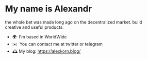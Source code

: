 My name is Alexandr
=========================

the whole bet was made long ago on the decentralized market. build creative and useful products.

* 🌍  I'm based in WorldWide
* ✉️  You can contact me at twitter or telegram
* 🕰️  My blog: https://alexkorn.blog/







